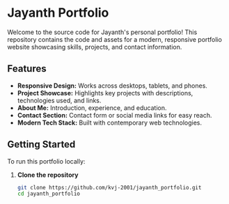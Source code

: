 # Jayanth Portfolio

Welcome to the source code for Jayanth's personal portfolio! This repository contains the code and assets for a modern, responsive portfolio website showcasing skills, projects, and contact information.

## Features

- **Responsive Design:** Works across desktops, tablets, and phones.
- **Project Showcase:** Highlights key projects with descriptions, technologies used, and links.
- **About Me:** Introduction, experience, and education.
- **Contact Section:** Contact form or social media links for easy reach.
- **Modern Tech Stack:** Built with contemporary web technologies.

## Getting Started

To run this portfolio locally:

1. **Clone the repository**
   ```bash
   git clone https://github.com/kvj-2001/jayanth_portfolio.git
   cd jayanth_portfolio